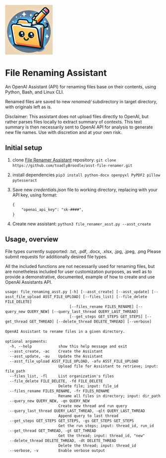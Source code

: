 ![File Renamer Assistant logo](file_renamer_assistant_logo.png)

# File Renaming Assistant
An OpenAI Assistant (API) for renaming files base on their contents, using Python, Bash, and Linux CLI.

Renamed files are saved to new *renamed/* subdirectory in target directory, with originals left as is.

Disclaimer: This assistant does not upload files directly to OpenAI, but rather parses files locally to extract summary of contexts. This text summary is then necessarily sent to OpenAI API for analysis to generate new file names. Use with discretion and at your own risk.

## Initial setup
1. clone [File Renamer Assistant](https://github.com/toadlyBroodle/asst-file-renamer) repository:
    ```git clone https://github.com/toadlyBroodle/asst-file-renamer.git```
2. install dependencies
    ```pip3 install python-docx openpyxl PyPDF2 pillow pytesseract```

3. Save new *credentials.json* file to working directory, replacing with your API key, using format:
    ```
    {
        "openai_api_key": "sk-####",
    }
    ```
4. Create new assistant:
    `python3 file_renamer_asst.py --asst_create`

## Usage, overview
File types currently supported: .txt, .pdf, .docx, .xlsx, .jpg, .jpeg, .png
Please submit requests for additionally desired file types. 

All the included functions are not necessarily used for renaming files, but are nonetheless included for user customization purposes, as well as to provide a demonstrative, documented, example of how to create and use OpenAI Assistants API.

```
usage: file_renaming_asst.py [-h] [--asst_create] [--asst_update] [--asst_file_upload ASST_FILE_UPLOAD] [--files_list] [--file_delete FILE_DELETE]
                             [--files_rename FILES_RENAME] [--query_new QUERY_NEW] [--query_last_thread QUERY_LAST_THREAD]
                             [--get_steps GET_STEPS GET_STEPS] [--get_thread GET_THREAD] [--delete_thread DELETE_THREAD] [--verbose]

OpenAI Assistant to rename files in a given directory.

optional arguments:
  -h, --help            show this help message and exit
  --asst_create, -ac    Create the Assistant
  --asst_update, -au    Update the Assistant
  --asst_file_upload ASST_FILE_UPLOAD, -afu ASST_FILE_UPLOAD
                        Upload file for Assistant to retrieve; input: file_path
  --files_list, -fl     List organization's files
  --file_delete FILE_DELETE, -fd FILE_DELETE
                        Delete file; input: file_id
  --files_rename FILES_RENAME, -fr FILES_RENAME
                        Rename all files in directory; input: dir_path
  --query_new QUERY_NEW, -qn QUERY_NEW
                        Create new thread and run query
  --query_last_thread QUERY_LAST_THREAD, -qlt QUERY_LAST_THREAD
                        Append query to last thread
  --get_steps GET_STEPS GET_STEPS, -gs GET_STEPS GET_STEPS
                        Get the run steps; input: thread_id, run_id
  --get_thread GET_THREAD, -gt GET_THREAD
                        Get the thread; input: thread_id, "new"
  --delete_thread DELETE_THREAD, -dt DELETE_THREAD
                        Delete the thread; input: thread_id
  --verbose, -v         Enable verbose output
```
